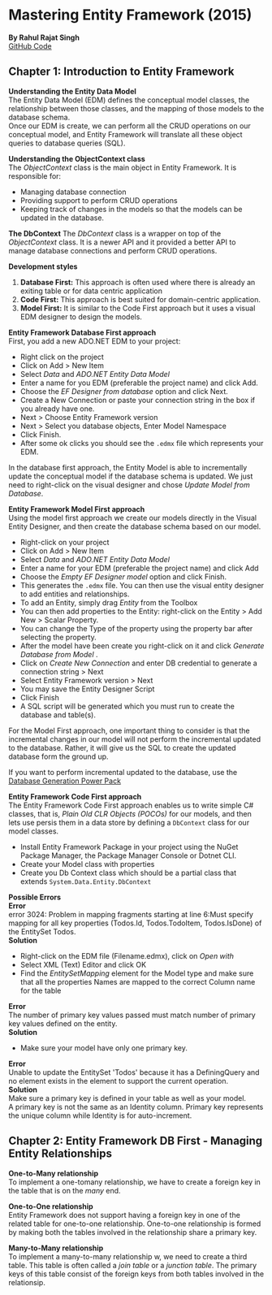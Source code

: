 # Mastering Entity Framework (2015)  
__By Rahul Rajat Singh__  
[GitHub Code](https://github.com/PacktPublishing/Mastering-Entity-Framework)  

## Chapter 1: Introduction to Entity Framework   
__Understanding the Entity Data Model__  
The Entity Data Model (EDM) defines the conceptual model classes, the relationship between those classes, and the mapping of those models to the database schema.     
Once our EDM is create, we can perform all the CRUD operations on our conceptual model, and Entity Framework will translate all these object queries to database queries (SQL).  

__Understanding the ObjectContext class__  
The _ObjectContext_ class is the main object in Entity Framework. It is responsible for:
* Managing database connection
* Providing support to perform CRUD operations
* Keeping track of changes in the models so that the models can be updated in the database.  

__The DbContext__
The _DbContext_ class is a wrapper on top of the _ObjectContext_ class. It is a newer API and it provided  a better API to manage database connections and perform CRUD operations.

__Development styles__  
1. __Database First:__ This approach is often used where there is already an exiting table or for data centric application
2. __Code First:__ This approach is best suited for domain-centric application.  
3. __Model First:__ It is similar to the Code First approach but it uses a visual EDM designer to design the models.

__Entity Framework Database First approach__  
First, you add a new ADO.NET EDM to your project:
* Right click on the project
* Click on Add > New Item
* Select _Data_ and _ADO.NET Entity Data Model_
* Enter a name for you EDM (preferable the project name) and click Add.
* Choose the _EF Designer from database_ option and click Next.
* Create a New Connection or paste your connection string in the box if you already have one.
* Next > Choose Entity Framework version
* Next > Select you database objects, Enter Model Namespace
* Click Finish.
* After some ok clicks you should see the `.edmx` file which represents your EDM.

In the database first approach, the Entity Model is able to incrementally update the conceptual model if the database schema is updated. We just need to right-click on the visual designer and chose _Update Model from Database_.  

__Entity Framework Model First approach__   
Using the model first approach we create our models directly in the Visual Entity Designer, and then create the database schema based on our model.  
* Right-click on your project
* Click on Add >  New Item  
* Select _Data_ and _ADO.NET Entity Data Model_
* Enter a name for your EDM (preferable the project name) and  click Add
* Choose the _Empty EF Designer model_ option and click Finish.
* This generates the `.edmx` file. You can then use the visual entity designer to add entities and relationships.  
* To add an Entity, simply drag _Entity_ from the Toolbox
* You can then add properties to the Entity: right-click on the Entity > Add New > Scalar Property.  
* You can change the Type of the property using the property bar after selecting the property.   
* After the model have been create you right-click on it and click _Generate Database from Model_ .
* Click on _Create New Connection_ and enter DB credential to generate a connection string > Next
* Select Entity Framework version > Next
* You may save the Entity Designer Script
* Click Finish   
* A SQL script will be generated which you must run to create the database and table(s).

For the Model First approach, one important thing to consider is that the incremental changes in our model will not perform the incremental updated to the database. Rather, it will give us the SQL to create the updated database form the ground up.

If you want to perform incremental updated to the database, use the [Database Generation Power Pack](https://marketplace.visualstudio.com/items?itemName=AdiUnnithan.EntityDesignerDatabaseGenerationPowerPack)

__Entity Framework Code First approach__   
The Entity Framework Code First approach enables us to write simple C# classes, that is, _Plain Old CLR Objects (POCOs)_ for our models, and then lets use persis them in a data store by defining a `DbContext` class for our model classes.
* Install Entity Framework Package in your project using the NuGet Package Manager, the Package Manager Console or Dotnet CLI.
* Create your Model class with properties
* Create you Db Context class which should be a partial class that extends `System.Data.Entity.DbContext`

__Possible Errors__  
__Error__  
error 3024: Problem in mapping fragments starting at line 6:Must specify mapping for all key properties (Todos.Id, Todos.TodoItem, Todos.IsDone) of the EntitySet Todos.  
__Solution__  
* Right-click on the EDM file (Filename.edmx), click on _Open with_  
* Select XML (Text) Editor and click OK
* Find the _EntitySetMapping_ element for the Model type and make sure that all the properties Names are mapped to the correct Column name for the table

__Error__  
The number of primary key values passed must match number of primary key values defined on the entity.  
__Solution__
* Make sure your model have only one primary key.

__Error__   
Unable to update the EntitySet 'Todos' because it has a DefiningQuery and no <InsertFunction> element exists in the <ModificationFunctionMapping> element to support the current operation.  
__Solution__  
Make sure a primary key is defined in your table as well as your model.  
A primary key is not the same as an Identity column. Primary key represents the unique column while Identity is for auto-increment.   

## Chapter 2: Entity Framework DB First - Managing Entity Relationships
__One-to-Many relationship__  
To implement a one-tomany relationship, we have to create a foreign key in the table that is on the _many_ end.

__One-to-One relationship__  
Entity Framework does not support having a foreign key in one of the related table for one-to-one relationship. One-to-one relationship is formed by making both the tables involved in the relationship share a primary key.

__Many-to-Many relationship__  
To implement a many-to-many relationship w, we need to create a third table. This table is often called a _join table_ or a _junction table_. The primary keys of this table consist of the foreign keys from both tables involved in the relationsip.  
